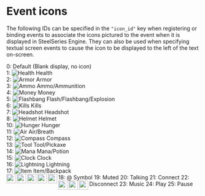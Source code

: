# Event icons #

The following IDs can be specified in the `"icon_id"` key when registering or binding events to associate the icons pictured to the event when it is displayed in SteelSeries Engine.  They can also be used when specifying textual screen events to cause the icon to be displayed to the left of the text on-screen.

0:  Default (Blank display, no icon)  
1:  ![Health](/images/eventicons/health.png) Health  
2:  ![Armor](/images/eventicons/armor.png) Armor  
3:  ![Ammo](/images/eventicons/ammo.png) Ammo/Ammunition  
4:  ![Money](/images/eventicons/money.png) Money  
5:  ![Flashbang](/images/eventicons/flash.png) Flash/Flashbang/Explosion  
6:  ![Kills](/images/eventicons/kills.png) Kills  
7:  ![Headshot](/images/eventicons/headshot.png) Headshot  
8:  ![Helmet](/images/eventicons/helmet.png) Helmet  
10: ![Hunger](/images/eventicons/hunger.png) Hunger  
11: ![Air](/images/eventicons/air.png) Air/Breath  
12: ![Compass](/images/eventicons/compass.png) Compass  
13: ![Tool](/images/eventicons/pick.png) Tool/Pickaxe  
14: ![Mana](/images/eventicons/potion.png) Mana/Potion  
15: ![Clock](/images/eventicons/clock.png) Clock  
16: ![Lightning](/images/eventicons/lightning.png) Lightning  
17: ![Item](/images/eventicons/backpack.png) Item/Backpack  
18: <img src="/images/at.svg" align="left" height="24px"> @ Symbol
19: <img src="/images/muted.svg" align="left" height="24px"> Muted
20: <img src="/images/talking.svg" align="left" height="24px"> Talking
21: <img src="/images/connect.svg" align="left" height="24px"> Connect
22: <img src="/images/disconnect.svg" align="left" height="24px"> Disconnect
23: <img src="/images/music.svg" align="left" height="24px"> Music
24: <img src="/images/play.svg" align="left" height="24px"> Play
25: <img src="/images/pause.svg" align="left" height="24px"> Pause
